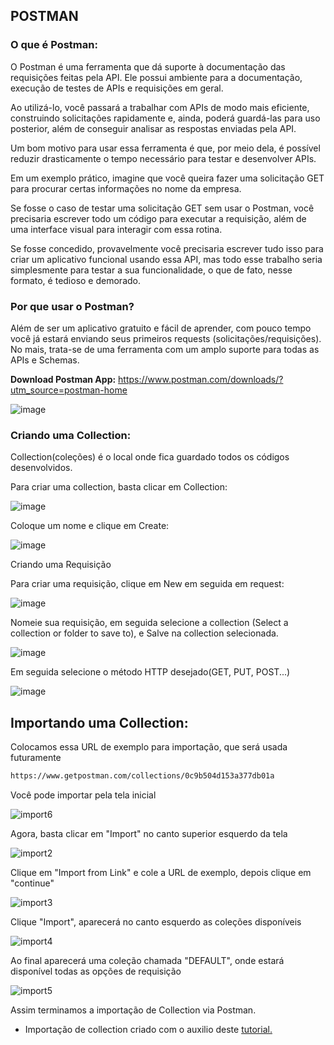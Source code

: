 ## POSTMAN

### O que é Postman:

O Postman é uma ferramenta que dá suporte à documentação das requisições feitas pela API. Ele possui ambiente para a documentação, execução de testes de APIs e requisições em geral.

Ao utilizá-lo, você passará a trabalhar com APIs de modo mais eficiente, construindo solicitações rapidamente e, ainda, poderá guardá-las para uso posterior, além de conseguir analisar as respostas enviadas pela API.

Um bom motivo para usar essa ferramenta é que, por meio dela, é possível reduzir drasticamente o tempo necessário para testar e desenvolver APIs.

Em um exemplo prático, imagine que você queira fazer uma solicitação GET para procurar certas informações no nome da empresa.

Se fosse o caso de testar uma solicitação GET sem usar o Postman, você precisaria escrever todo um código para executar a requisição, além de uma interface visual para interagir com essa rotina.

Se fosse concedido, provavelmente você precisaria escrever tudo isso para criar um aplicativo funcional usando essa API, mas todo esse trabalho seria simplesmente para testar a sua funcionalidade, o que de fato, nesse formato, é tedioso e demorado.

### Por que usar o Postman?

Além de ser um aplicativo gratuito e fácil de aprender, com pouco tempo você já estará enviando seus primeiros requests (solicitações/requisições). No mais, trata-se de uma ferramenta com um amplo suporte para todas as APIs e Schemas.

**Download Postman App:** https://www.postman.com/downloads/?utm_source=postman-home

![image](https://user-images.githubusercontent.com/71888050/142628036-780b4135-ce4b-4602-98fa-02969972ef8b.png)

### Criando uma Collection:

Collection(coleções) é o local onde fica guardado todos os códigos desenvolvidos.

Para criar uma collection, basta clicar em Collection:

![image](https://user-images.githubusercontent.com/71888050/142628476-bef75124-d3d1-401d-9e9f-e4f50a182030.png)

Coloque um nome e clique em Create:

![image](https://user-images.githubusercontent.com/71888050/142628517-ff8b1253-b4e6-4e25-ac66-0964424f1b13.png)

Criando uma Requisição

Para criar uma requisição, clique em New em seguida em request:

![image](https://user-images.githubusercontent.com/71888050/142628575-a4070117-45e2-4e74-b5b8-ec969ae9495c.png)

Nomeie sua requisição, em seguida selecione a collection (Select a collection or folder to save to), e Salve na collection selecionada.

![image](https://user-images.githubusercontent.com/71888050/142628632-c4b5dd99-259b-4d43-bd36-7253558d10f8.png)

Em seguida selecione o método HTTP desejado(GET, PUT, POST...)

![image](https://user-images.githubusercontent.com/71888050/142628688-46398c3e-1642-48ff-9f92-36d389ceeed4.png)

## Importando uma Collection:
Colocamos essa URL de exemplo para importação, que será usada futuramente
```bash 
https://www.getpostman.com/collections/0c9b504d153a377db01a
```
Você pode importar pela tela inicial

![import6](https://user-images.githubusercontent.com/71890228/142638750-ae4c91fd-1fc0-45f2-9456-d5956a4569d4.png)

Agora, basta clicar em "Import" no canto superior esquerdo da tela

![import2](https://user-images.githubusercontent.com/71890228/142635964-49db79fc-86d1-4797-8b3a-d84ccd63217c.png)

Clique em "Import from Link" e cole a URL de exemplo, depois clique em "continue"

![import3](https://user-images.githubusercontent.com/71890228/142636416-14d76417-567d-4a82-bccf-050ef548acf0.png)

Clique "Import", aparecerá no canto esquerdo as coleções disponíveis

![import4](https://user-images.githubusercontent.com/71890228/142636674-13bca015-23be-4408-becf-6edff01fa90f.png)

Ao final aparecerá uma coleção chamada "DEFAULT", onde estará disponível todas as opções de requisição

![import5](https://user-images.githubusercontent.com/71890228/142637406-732b61cc-46a6-4ff0-ad80-07263c856664.png)

Assim terminamos a importação de Collection via Postman.

* Importação de collection criado com o auxilio deste [tutorial.](https://nfe.io/docs/documentacao/nota-fiscal-produto-eletronica/importar-colecao-postman/)
